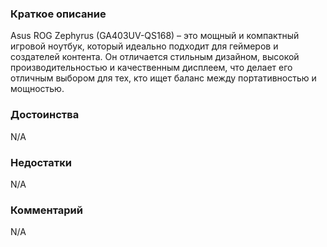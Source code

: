 ### **Краткое описание**
Asus ROG Zephyrus (GA403UV-QS168) – это мощный и компактный игровой ноутбук, который идеально подходит для геймеров и создателей контента. Он отличается стильным дизайном, высокой производительностью и качественным дисплеем, что делает его отличным выбором для тех, кто ищет баланс между портативностью и мощностью.

### **Достоинства**
N/A

### **Недостатки**
N/A

### **Комментарий**
N/A
